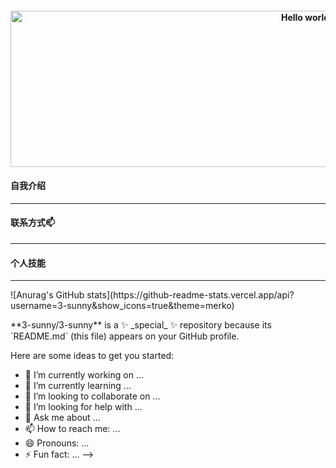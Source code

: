 <html>  
  <h4 align="center">
<a href="https://postimg.cc/hQTmxBnn">
<img border="0" src="https://i.postimg.cc/WzfwBNfd/0-B392-CF9-E08-DB688-C9-B618412-C167966.jpg" alt="Hello world,I'm Sunny" width="1000" height="250"></a>
</h4>  
<h4>自我介绍</h4><hr>  
<h4>联系方式📫</h4><hr>
<h4>个人技能</h4><hr>  
<p>![Anurag's GitHub stats](https://github-readme-stats.vercel.app/api?username=3-sunny&show_icons=true&theme=merko)</p>  
</html>
  **3-sunny/3-sunny** is a ✨ _special_ ✨ repository because its `README.md` (this file) appears on your GitHub profile.

Here are some ideas to get you started:

- 🔭 I’m currently working on ...
- 🌱 I’m currently learning ...
- 👯 I’m looking to collaborate on ...
- 🤔 I’m looking for help with ...
- 💬 Ask me about ...
- 📫 How to reach me: ...
- 😄 Pronouns: ...
- ⚡ Fun fact: ...
-->
